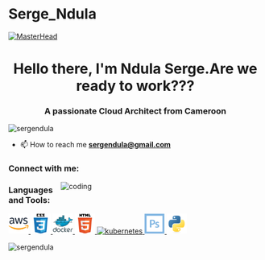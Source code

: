 # Serge_Ndula
[![MasterHead](https://pages.awscloud.com/rs/112-TZM-766/images/aws-modern-app-bnr-animated.gif)](https://rishavchanda.io)
<h1 align="center">Hello there, I'm Ndula Serge.Are we ready to work???</h1>
<h3 align="center">A passionate Cloud Architect from Cameroon</h3>

<p align="left"> <img src="https://komarev.com/ghpvc/?username=sergendula&label=Profile%20views&color=0e75b6&style=flat" alt="sergendula" /> </p>

- 📫 How to reach me **sergendula@gmail.com**

<h3 align="left">Connect with me:</h3>
<img align="right" alt="coding" width="400" src="https://th.bing.com/th/id/R.3b26d74d3a3cf77e8a050d50e56cf0a2?rik=nhPZ9Y0AsPbpiQ&riu=http%3a%2f%2fimages.unsplash.com%2fphoto-1610563166150-b34df4f3bcd6%3fcrop%3dentropy%26cs%3dtinysrgb%26fit%3dmax%26fm%3djpg%26ixid%3dMXwxMjA3fDB8MXxzZWFyY2h8M3x8Y29kaW5nJTIwc2V0dXB8fDB8fHw%26ixlib%3drb-1.2.1%26q%3d80%26w%3d1080&ehk=g%2fUIwmlgR0KTJe5ez3yt4ePPHwyVVf6J960hdWd2HR4%3d&risl=&pid=ImgRaw&r=0">
<p align="left">
</p>

<h3 align="left">Languages and Tools:</h3>
<p align="left"> <a href="https://aws.amazon.com" target="_blank" rel="noreferrer"> <img src="https://raw.githubusercontent.com/devicons/devicon/master/icons/amazonwebservices/amazonwebservices-original-wordmark.svg" alt="aws" width="40" height="40"/> </a> <a href="https://www.w3schools.com/css/" target="_blank" rel="noreferrer"> <img src="https://raw.githubusercontent.com/devicons/devicon/master/icons/css3/css3-original-wordmark.svg" alt="css3" width="40" height="40"/> </a> <a href="https://www.docker.com/" target="_blank" rel="noreferrer"> <img src="https://raw.githubusercontent.com/devicons/devicon/master/icons/docker/docker-original-wordmark.svg" alt="docker" width="40" height="40"/> </a> <a href="https://www.w3.org/html/" target="_blank" rel="noreferrer"> <img src="https://raw.githubusercontent.com/devicons/devicon/master/icons/html5/html5-original-wordmark.svg" alt="html5" width="40" height="40"/> </a> <a href="https://kubernetes.io" target="_blank" rel="noreferrer"> <img src="https://www.vectorlogo.zone/logos/kubernetes/kubernetes-icon.svg" alt="kubernetes" width="40" height="40"/> </a> <a href="https://www.photoshop.com/en" target="_blank" rel="noreferrer"> <img src="https://raw.githubusercontent.com/devicons/devicon/master/icons/photoshop/photoshop-line.svg" alt="photoshop" width="40" height="40"/> </a> <a href="https://www.python.org" target="_blank" rel="noreferrer"> <img src="https://raw.githubusercontent.com/devicons/devicon/master/icons/python/python-original.svg" alt="python" width="40" height="40"/> </a> </p>

<p><img align="center" src="https://github-readme-stats.vercel.app/api/top-langs?username=sergendula&show_icons=true&locale=en&layout=compact" alt="sergendula" /></p>
